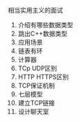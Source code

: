 相当实用主义的面试
1. 介绍有哪些数据类型
2. 跳出C++数据类型
3. 应用场景
4. 链表有环
5. 计算器
6. TCp UDP区别
7. HTTP HTTPS区别
8. TCP保证机制
9. 七层模型
10. 建立TCP链接
11. 设计聊天室